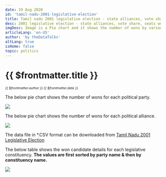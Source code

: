```yaml
---
date: 19 Aug 2020
id: 'tamil-nadu-2001-legislative-election'
title: Tamil nadu 2001 legislative election - state alliances, vote share, seats won and key events.
desc: 2001 legislative election - state alliances, vote share, seats won and key events.
imgDesc: Image is a Pie chart and it shows the number of wons by various alliances in the state.
articleLang: 'en-US'
author: 'by theDataTalks'
altLang: true
isHome: false
topic: politics
---
```


<altLang />

# {{ $frontmatter.title }}
<i style="font-size: 0.75em;"> {{ $frontmatter.author }} {{ $frontmatter.date }} </i>

The below pie chart shows the number of wons for each political party.  

![](/img/politics/tamil-nadu-2001-legislative-election/tn-2001-election-1.png)

The below pie chart shows the number of wons for each political alliance.  

![](/img/politics/tamil-nadu-2001-legislative-election/tn-2001-election-2.png)

The data file in \*.CSV format can be downloaded from [Tamil Nadu 2001 Legislative Election](http://thedatatalks.in/datas/politics/tamil-nadu-2001-legislative-election.csv)

The below table shows the won candidate details for each legislative constituency.
**The values are first sorted by party name & then by constituency name.**

![](/img/politics/tamil-nadu-2001-legislative-election/tn-2001-election-3.png)


<style>

</style>